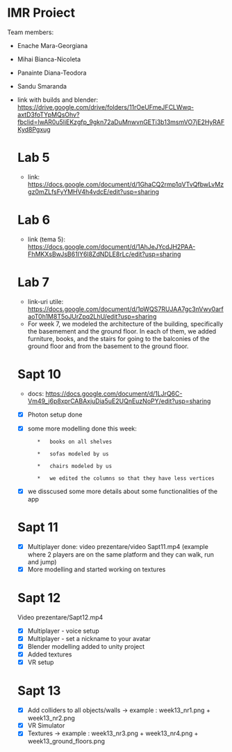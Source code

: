 # IMR Proiect

Team members: 

* Enache Mara-Georgiana<br>
* Mihai Bianca-Nicoleta<br>
* Panainte Diana-Teodora<br>
* Sandu Smaranda

* link with builds and blender: https://drive.google.com/drive/folders/11rOeUFmeJFCLWwq-axtD3foTYpMQsOhv?fbclid=IwAR0u5liEKzgfp_9gkn72aDuMnwvnGETi3b13msmVO7jE2HyRAFKyd8Pgxug

  # Lab 5

  * link: https://docs.google.com/document/d/1GhaCQ2rmp1qVTvQfbwLvMzgz0mZLfsFyYMHV4h4vdcE/edit?usp=sharing
  
  # Lab 6

  * link (tema 5): https://docs.google.com/document/d/1AhJeJYcdJH2PAA-FhMKXsBwJsB61IY6l8ZdNDLE8rLc/edit?usp=sharing
 
  # Lab 7

  * link-uri utile: https://docs.google.com/document/d/1pWQS7RUJAA7gc3nVwy0arfaoT0h1M8T5oJUrZpq2LhU/edit?usp=sharing
  * For week 7, we modeled the architecture of the building, specifically the basemement and the ground floor. In each of them, we added furniture, books, and the stairs for going to the balconies of the ground floor and from the basement to the ground floor.

  # Sapt 10

  * docs: https://docs.google.com/document/d/1LJrQ6C-Vm49_j6p8xprCABAxjuDia5uE2UQnEuzNoPY/edit?usp=sharing
  - [X]  Photon setup done
  - [X]  some more modelling done this week:
  
            *   books on all shelves
         
            *   sofas modeled by us
         
            *   chairs modeled by us

            *   we edited the columns so that they have less vertices
   - [X]  we disscused some more details about some functionalities of the app
 
   # Sapt 11

  - [X]  Multiplayer done: video prezentare/video Sapt11.mp4 (example where 2 players are on the same platform and they can walk, run and jump)
  - [X]  More modelling and started working on textures
 
  # Sapt 12
    Video prezentare/Sapt12.mp4
  - [X] Multiplayer - voice setup
  - [X] Multiplayer - set a nickname to your avatar
  - [X] Blender modelling added to unity project
  - [X] Added textures
  - [X] VR setup

  # Sapt 13
  - [X] Add colliders to all objects/walls -> example : week13_nr1.png + week13_nr2.png
  - [X] VR Simulator
  - [X] Textures -> example : week13_nr3.png + week13_nr4.png + week13_ground_floors.png
